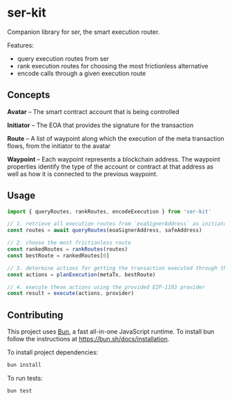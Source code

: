 # ser-kit

Companion library for ser, the smart execution router.

Features:

- query execution routes from ser
- rank execution routes for choosing the most frictionless alternative
- encode calls through a given execution route

## Concepts

**Avatar** – The smart contract account that is being controlled

**Initiator** – The EOA that provides the signature for the transaction

**Route** – A list of waypoint along which the execution of the meta transaction flows, from the initiator to the avatar

**Waypoint** – Each waypoint represents a blockchain address. The waypoint properties identify the type of the account or contract at that address as well as how it is connected to the previous waypoint.

## Usage

```ts
import { queryRoutes, rankRoutes, encodeExecution } from 'ser-kit'

// 1. retrieve all execution routes from `eoaSignerAddress` as initiator, controlling `safeAddress` as avatar
const routes = await queryRoutes(eoaSignerAddress, safeAddress)

// 2. choose the most frictionless route
const rankedRoutes = rankRoutes(routes)
const bestRoute = rankedRoutes[0]

// 3. determine actions for getting the transaction executed through that route
const actions = planExecution(metaTx, bestRoute)

// 4. execute these actions using the provided EIP-1193 provider
const result = execute(actions, provider)
```

## Contributing

This project uses [Bun](https://bun.sh), a fast all-in-one JavaScript runtime.
To install bun follow the instructions at https://bun.sh/docs/installation.

To install project dependencies:

```bash
bun install
```

To run tests:

```bash
bun test
```
